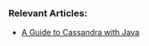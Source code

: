 ### Relevant Articles:
- [A Guide to Cassandra with Java](http://www.nklkarthi.com/cassandra-with-java)
